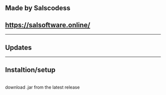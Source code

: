 ## Made by Salscodess
## https://salsoftware.online/
---

## Updates





----
## Instaltion/setup
<br/> download .jar from the latest release
